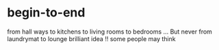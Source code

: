 # begin-to-end
from hall ways to kitchens to living rooms to bedrooms ... But never from laundrymat to lounge brilliant idea !! some people may think 
